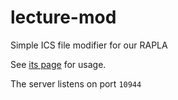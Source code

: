 # lecture-mod
Simple ICS file modifier for our RAPLA

See [its page](https://tools.pascal-riesinger.de/rapla/) for usage.

The server listens on port `10944`
